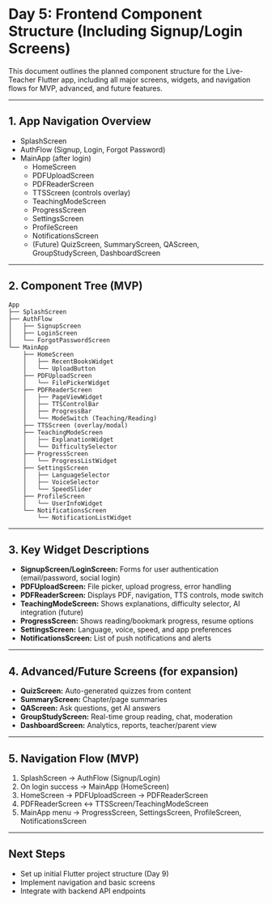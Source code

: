 # Day 5: Frontend Component Structure (Including Signup/Login Screens)

This document outlines the planned component structure for the Live-Teacher Flutter app, including all major screens, widgets, and navigation flows for MVP, advanced, and future features.

---

## 1. App Navigation Overview
- SplashScreen
- AuthFlow (Signup, Login, Forgot Password)
- MainApp (after login)
  - HomeScreen
  - PDFUploadScreen
  - PDFReaderScreen
  - TTSScreen (controls overlay)
  - TeachingModeScreen
  - ProgressScreen
  - SettingsScreen
  - ProfileScreen
  - NotificationsScreen
  - (Future) QuizScreen, SummaryScreen, QAScreen, GroupStudyScreen, DashboardScreen

---

## 2. Component Tree (MVP)

```
App
├── SplashScreen
├── AuthFlow
│   ├── SignupScreen
│   ├── LoginScreen
│   └── ForgotPasswordScreen
└── MainApp
    ├── HomeScreen
    │   ├── RecentBooksWidget
    │   └── UploadButton
    ├── PDFUploadScreen
    │   └── FilePickerWidget
    ├── PDFReaderScreen
    │   ├── PageViewWidget
    │   ├── TTSControlBar
    │   ├── ProgressBar
    │   └── ModeSwitch (Teaching/Reading)
    ├── TTSScreen (overlay/modal)
    ├── TeachingModeScreen
    │   ├── ExplanationWidget
    │   └── DifficultySelector
    ├── ProgressScreen
    │   └── ProgressListWidget
    ├── SettingsScreen
    │   ├── LanguageSelector
    │   ├── VoiceSelector
    │   └── SpeedSlider
    ├── ProfileScreen
    │   └── UserInfoWidget
    └── NotificationsScreen
        └── NotificationListWidget
```

---

## 3. Key Widget Descriptions
- **SignupScreen/LoginScreen:** Forms for user authentication (email/password, social login)
- **PDFUploadScreen:** File picker, upload progress, error handling
- **PDFReaderScreen:** Displays PDF, navigation, TTS controls, mode switch
- **TeachingModeScreen:** Shows explanations, difficulty selector, AI integration (future)
- **ProgressScreen:** Shows reading/bookmark progress, resume options
- **SettingsScreen:** Language, voice, speed, and app preferences
- **NotificationsScreen:** List of push notifications and alerts

---

## 4. Advanced/Future Screens (for expansion)
- **QuizScreen:** Auto-generated quizzes from content
- **SummaryScreen:** Chapter/page summaries
- **QAScreen:** Ask questions, get AI answers
- **GroupStudyScreen:** Real-time group reading, chat, moderation
- **DashboardScreen:** Analytics, reports, teacher/parent view

---

## 5. Navigation Flow (MVP)
1. SplashScreen → AuthFlow (Signup/Login)
2. On login success → MainApp (HomeScreen)
3. HomeScreen → PDFUploadScreen → PDFReaderScreen
4. PDFReaderScreen ↔ TTSScreen/TeachingModeScreen
5. MainApp menu → ProgressScreen, SettingsScreen, ProfileScreen, NotificationsScreen

---

## Next Steps
- Set up initial Flutter project structure (Day 9)
- Implement navigation and basic screens
- Integrate with backend API endpoints
